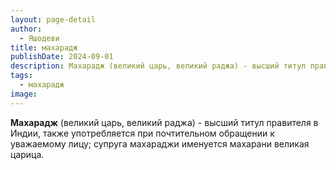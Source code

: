 ```yaml
---
layout: page-detail
author:
  - Яшодеви
title: махарадж
publishDate: 2024-09-01
description: Махарадж (великий царь, великий раджа) - высший титул правителя в Индии, также употребляется при почтительном обращении к уважаемому лицу; супруга махараджи именуется махарани великая царица.
tags:
  - махарадж
image:
---
```

**Махарадж** (великий царь, великий раджа) - высший титул правителя в Индии, также употребляется при почтительном обращении к уважаемому лицу; супруга махараджи именуется махарани великая царица.

